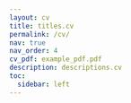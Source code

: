 ```yaml
---
layout: cv
title: titles.cv
permalink: /cv/
nav: true
nav_order: 4
cv_pdf: example_pdf.pdf
description: descriptions.cv
toc:
  sidebar: left
---
```


